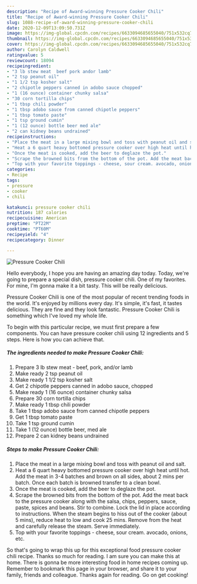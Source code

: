 ```yaml
---
description: "Recipe of Award-winning Pressure Cooker Chili"
title: "Recipe of Award-winning Pressure Cooker Chili"
slug: 1088-recipe-of-award-winning-pressure-cooker-chili
date: 2020-12-09T13:09:50.731Z
image: https://img-global.cpcdn.com/recipes/6633094685655040/751x532cq70/pressure-cooker-chili-recipe-main-photo.jpg
thumbnail: https://img-global.cpcdn.com/recipes/6633094685655040/751x532cq70/pressure-cooker-chili-recipe-main-photo.jpg
cover: https://img-global.cpcdn.com/recipes/6633094685655040/751x532cq70/pressure-cooker-chili-recipe-main-photo.jpg
author: Carolyn Caldwell
ratingvalue: 5
reviewcount: 18094
recipeingredient:
- "3 lb stew meat  beef pork andor lamb"
- "2 tsp peanut oil"
- "1 1/2 tsp kosher salt"
- "2 chipotle peppers canned in adobo sauce chopped"
- "1 (16 ounce) container chunky salsa"
- "30 corn tortilla chips"
- "1 tbsp chili powder"
- "1 tbsp adobo sauce from canned chipotle peppers"
- "1 tbsp tomato paste"
- "1 tsp ground cumin"
- "1 (12 ounce) bottle beer med ale"
- "2 can kidney beans undrained"
recipeinstructions:
- "Place the meat in a large mixing bowl and toss with peanut oil and salt."
- "Heat a 6 quart heavy bottomed pressure cooker over high heat until hot. Add the meat in 3-4 batches and brown on all sides, about 2 mins per batch. Once each batch is browned transfer to a clean bowl."
- "Once the meat is cooked, add the beer to deglaze the pot."
- "Scrape the browned bits from the bottom of the pot. Add the meat back to the pressure cooker along with the salsa, chips, peppers, sauce, paste, spices and beans. Stir to combine. Lock the lid in place according to instructions. When the steam begins to hiss out of the cooker (about 5 mins), reduce heat to low and cook 25 mins. Remove from the heat and carefully release the steam. Serve immediately."
- "Top with your favorite toppings - cheese, sour cream. avocado, onions, etc."
categories:
- Recipe
tags:
- pressure
- cooker
- chili

katakunci: pressure cooker chili 
nutrition: 187 calories
recipecuisine: American
preptime: "PT22M"
cooktime: "PT60M"
recipeyield: "4"
recipecategory: Dinner

---
```



![Pressure Cooker Chili](https://img-global.cpcdn.com/recipes/6633094685655040/751x532cq70/pressure-cooker-chili-recipe-main-photo.jpg)

Hello everybody, I hope you are having an amazing day today. Today, we're going to prepare a special dish, pressure cooker chili. One of my favorites. For mine, I'm gonna make it a bit tasty. This will be really delicious.

Pressure Cooker Chili is one of the most popular of recent trending foods in the world. It's enjoyed by millions every day. It's simple, it's fast, it tastes delicious. They are fine and they look fantastic. Pressure Cooker Chili is something which I've loved my whole life.




To begin with this particular recipe, we must first prepare a few components. You can have pressure cooker chili using 12 ingredients and 5 steps. Here is how you can achieve that.

<!--inarticleads1-->

##### The ingredients needed to make Pressure Cooker Chili:

1. Prepare 3 lb stew meat - beef, pork, and/or lamb
1. Make ready 2 tsp peanut oil
1. Make ready 1 1/2 tsp kosher salt
1. Get 2 chipotle peppers canned in adobo sauce, chopped
1. Make ready 1 (16 ounce) container chunky salsa
1. Prepare 30 corn tortilla chips
1. Make ready 1 tbsp chili powder
1. Take 1 tbsp adobo sauce from canned chipotle peppers
1. Get 1 tbsp tomato paste
1. Take 1 tsp ground cumin
1. Take 1 (12 ounce) bottle beer, med ale
1. Prepare 2 can kidney beans undrained




<!--inarticleads2-->

##### Steps to make Pressure Cooker Chili:

1. Place the meat in a large mixing bowl and toss with peanut oil and salt.
1. Heat a 6 quart heavy bottomed pressure cooker over high heat until hot. Add the meat in 3-4 batches and brown on all sides, about 2 mins per batch. Once each batch is browned transfer to a clean bowl.
1. Once the meat is cooked, add the beer to deglaze the pot.
1. Scrape the browned bits from the bottom of the pot. Add the meat back to the pressure cooker along with the salsa, chips, peppers, sauce, paste, spices and beans. Stir to combine. Lock the lid in place according to instructions. When the steam begins to hiss out of the cooker (about 5 mins), reduce heat to low and cook 25 mins. Remove from the heat and carefully release the steam. Serve immediately.
1. Top with your favorite toppings - cheese, sour cream. avocado, onions, etc.




So that's going to wrap this up for this exceptional food pressure cooker chili recipe. Thanks so much for reading. I am sure you can make this at home. There is gonna be more interesting food in home recipes coming up. Remember to bookmark this page in your browser, and share it to your family, friends and colleague. Thanks again for reading. Go on get cooking!
